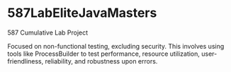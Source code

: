 # 587LabEliteJavaMasters
587 Cumulative Lab Project

Focused on non-functional testing, excluding security. This involves using tools like ProcessBuilder to test performance, resource utilization, user-friendliness, reliability, and robustness upon errors.
